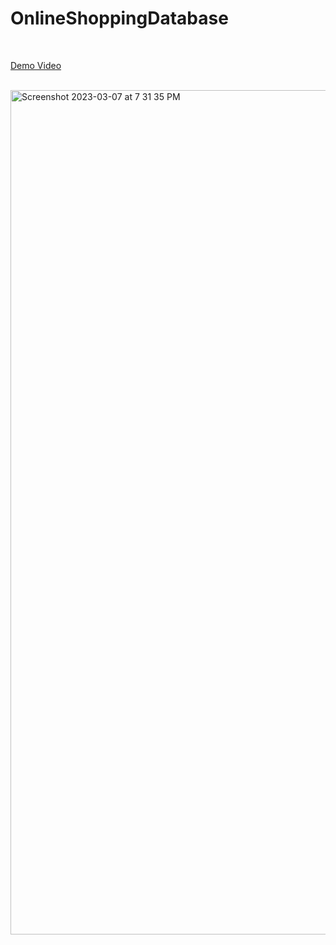 # OnlineShoppingDatabase
<br>



[Demo Video](https://drive.google.com/file/d/1nxMRmAb6bXj0j8zTcyt0JMhpf8qoIlBF/view?usp=sharing)

<br>
<img width="1351" alt="Screenshot 2023-03-07 at 7 31 35 PM" src="https://user-images.githubusercontent.com/81380393/223588258-c36fae74-3f3b-49de-bf40-995549a11280.png">

